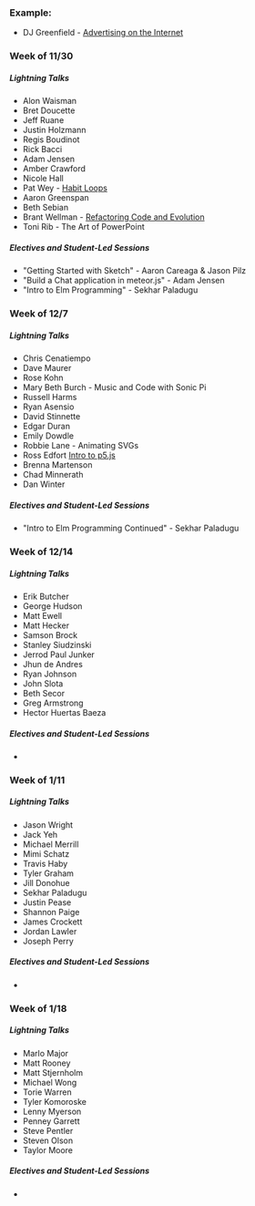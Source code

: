 ### Example:

* DJ Greenfield - [Advertising on the Internet](https://gist.github.com/AllPurposeName/7c117da4b0345eb6b817)

### **Week of 11/30**

##### Lightning Talks

* Alon Waisman
* Bret Doucette
* Jeff Ruane
* Justin Holzmann
* Regis Boudinot
* Rick Bacci
* Adam Jensen
* Amber Crawford
* Nicole Hall
* Pat Wey - [Habit Loops](https://gist.github.com/patwey/ef59e9ce13caf4915891)
* Aaron Greenspan
* Beth Sebian
* Brant Wellman - [Refactoring Code and Evolution](https://gist.github.com/brantwellman/a5cd97065392ef9b7268)
* Toni Rib - The Art of PowerPoint

##### Electives and Student-Led Sessions

* "Getting Started with Sketch" - Aaron Careaga & Jason Pilz
* "Build a Chat application in meteor.js" - Adam Jensen
* "Intro to Elm Programming" - Sekhar Paladugu

### **Week of 12/7**

##### Lightning Talks

* Chris Cenatiempo
* Dave Maurer
* Rose Kohn
* Mary Beth Burch - Music and Code with Sonic Pi
* Russell Harms
* Ryan Asensio
* David Stinnette
* Edgar Duran
* Emily Dowdle
* Robbie Lane - Animating SVGs
* Ross Edfort [Intro to p5.js](https://rossedfort.wordpress.com/2015/10/01/exploring-p5-js/)
* Brenna Martenson
* Chad Minnerath
* Dan Winter

##### Electives and Student-Led Sessions

* "Intro to Elm Programming Continued" - Sekhar Paladugu

### **Week of 12/14**

##### Lightning Talks

* Erik Butcher
* George Hudson
* Matt Ewell
* Matt Hecker
* Samson Brock
* Stanley Siudzinski
* Jerrod Paul Junker
* Jhun de Andres
* Ryan Johnson
* John Slota
* Beth Secor
* Greg Armstrong
* Hector Huertas Baeza

##### Electives and Student-Led Sessions

* 

### **Week of 1/11**

##### Lightning Talks

* Jason Wright
* Jack Yeh
* Michael Merrill
* Mimi Schatz
* Travis Haby
* Tyler Graham
* Jill Donohue
* Sekhar Paladugu
* Justin Pease
* Shannon Paige
* James Crockett
* Jordan Lawler
* Joseph Perry

##### Electives and Student-Led Sessions

* 

### **Week of 1/18**

##### Lightning Talks

* Marlo Major
* Matt Rooney
* Matt Stjernholm
* Michael Wong
* Torie Warren
* Tyler Komoroske
* Lenny Myerson
* Penney Garrett
* Steve Pentler
* Steven Olson
* Taylor Moore

##### Electives and Student-Led Sessions

* 
